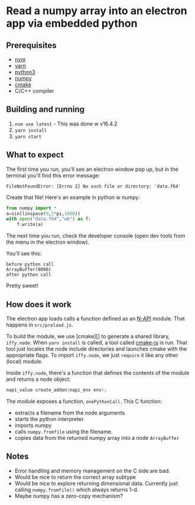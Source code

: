 # Read a numpy array into an electron app via embedded python

## Prerequisites

- [nvm](https://github.com/creationix/nvm)
- [yarn](https://yarnpkg.com/en/docs/install)
- [python3](https://www.python.org/downloads/)
- [numpy](https://www.numpy.org/)
- [cmake](https://cmake.org/)
- C/C++ compiler

## Building and running

1. `nvm use latest` - This was done w v16.4.2
2. `yarn install`
3. `yarn start`

## What to expect

The first time you run, you'll see an electron window pop up, but in the
terminal you'll find this error message:

```
FileNotFoundError: [Errno 2] No such file or directory: 'data.f64'
```

Create that file! Here's an example in python w numpy:

```python
from numpy import *
a=sin(linspace(0,2*pi,1000))
with open("data.f64","wb") as f:
    f.write(a)
```

The next time you run, check the developer console (open dev tools from the menu
in the electron window).

You'll see this:

```
before python call
ArrayBuffer(8000)
after python call
```

Pretty sweet!

## How does it work

The electron app loads calls a function defined as an [N-API][] module. That happens
in `src/preload.js`.

To build the module, we use [cmake][] to generate a shared library,
`iffy.node`. When `yarn install` is called, a tool called [cmake-js][] is run.
That tool just locates the node include directories and launches cmake with
the appropriate flags. To import `iffy.node`, we just `require` it like any other
(local) module.

Inside `iffy.node`, there's a function that defines the contents of the module
and returns a node object:

```c
napi_value create_addon(napi_env env);
```

The module exposes a function, `onePythonCall`. This C function:

- extracts a filename from the node arguments
- starts the python interpreter
- imports numpy
- calls `numpy.fromfile` using the filename.
- copies data from the returned numpy array into a node `ArrayBuffer`

[N-API]: https://github.com/nodejs/node/blob/master/doc/api/n-api.md]
[cmake-js]: https://github.com/cmake-js/cmake-js

## Notes

- Error handling and memory management on the C side are bad.
- Would be nice to return the correct array subtype
- Would be nice to explore returning dimensional data. Currently just calling `numpy.fromfile()` which always returns 1-d.
- Maybe numpy has a zero-copy mechanism?
